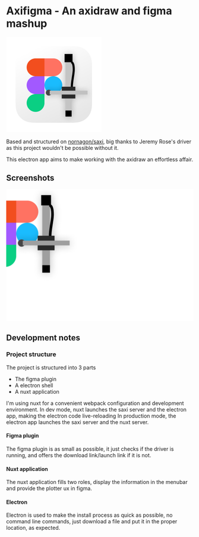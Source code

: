 # Axifigma - An axidraw and figma mashup

<img src="static/icon.png" width="256">

Based and structured on [nornagon/saxi](https://github.com/nornagon/saxi), big thanks to Jeremy Rose's driver as this project wouldn't be possible without it.

This electron app aims to make working with the axidraw an effortless affair.

## Screenshots

![](static/Installer@2x.png)

## Development notes

### Project structure

The project is structured into 3 parts

- The figma plugin
- A electron shell
- A nuxt application

I'm using nuxt for a convenient webpack configuration and development environment.
In dev mode, nuxt launches the saxi server and the electron app, making the electron code live-reloading
In production mode, the electron app launches the saxi server and the nuxt server.

#### Figma plugin

The figma plugin is as small as possible, it just checks if the driver is running, and offers the download link/launch link if it is not.

#### Nuxt application

The nuxt application fills two roles, display the information in the menubar and provide the plotter ux in figma.

#### Electron

Electron is used to make the install process as quick as possible, no command line commands, just download a file and put it in the proper location, as expected.
